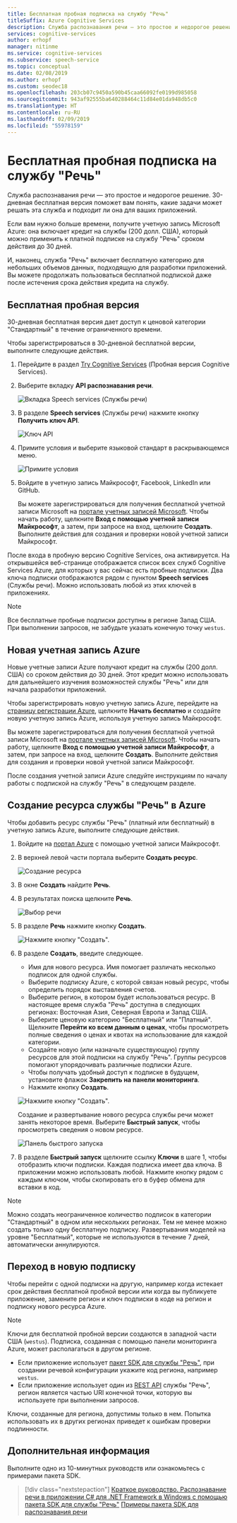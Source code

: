 ```yaml
---
title: Бесплатная пробная подписка на службу "Речь"
titleSuffix: Azure Cognitive Services
description: Служба распознавания речи — это простое и недорогое решение. 30-дневная бесплатная версия поможет вам понять, какие задачи может решать эта служба и подходит ли она для ваших приложений.
services: cognitive-services
author: erhopf
manager: nitinme
ms.service: cognitive-services
ms.subservice: speech-service
ms.topic: conceptual
ms.date: 02/08/2019
ms.author: erhopf
ms.custom: seodec18
ms.openlocfilehash: 203cb07c9450a590b45caa66092fe0199d985058
ms.sourcegitcommit: 943af92555ba640288464c11d84e01da948db5c0
ms.translationtype: HT
ms.contentlocale: ru-RU
ms.lasthandoff: 02/09/2019
ms.locfileid: "55978159"
---
```

# <a name="try-the-speech-service-for-free"></a>Бесплатная пробная подписка на службу "Речь"

Служба распознавания речи — это простое и недорогое решение. 30-дневная бесплатная версия поможет вам понять, какие задачи может решать эта служба и подходит ли она для ваших приложений.

Если вам нужно больше времени, получите учетную запись Microsoft Azure: она включает кредит на службы (200 долл. США), который можно применить к платной подписке на службу "Речь" сроком действия до 30 дней.

И, наконец, служба "Речь" включает бесплатную категорию для небольших объемов данных, подходящую для разработки приложений. Вы можете продолжать пользоваться бесплатной подпиской даже после истечения срока действия кредита на службу.

## <a name="free-trial"></a>Бесплатная пробная версия

30-дневная бесплатная версия дает доступ к ценовой категории "Стандартный" в течение ограниченного времени.

Чтобы зарегистрироваться в 30-дневной бесплатной версии, выполните следующие действия.

1. Перейдите в раздел [Try Cognitive Services](https://azure.microsoft.com/try/cognitive-services/) (Пробная версия Cognitive Services).

1. Выберите вкладку **API распознавания речи**.

   ![Вкладка Speech services (Службы речи)](media/index/try-speech-api-free-trial1.png)

1. В разделе **Speech services** (Службы речи) нажмите кнопку **Получить ключ API**.

   ![Ключ API](media/index/try-speech-api-free-trial2.png)

1. Примите условия и выберите языковой стандарт в раскрывающемся меню.

   ![Примите условия](media/index/try-speech-api-free-trial3.png)

1. Войдите в учетную запись Майкрософт, Facebook, LinkedIn или GitHub.

    Вы можете зарегистрироваться для получения бесплатной учетной записи Microsoft на [портале учетных записей Microsoft](https://account.microsoft.com/account). Чтобы начать работу, щелкните **Вход с помощью учетной записи Майкрософт**, а затем, при запросе на вход, щелкните **Создать**. Выполните действия для создания и проверки новой учетной записи Майкрософт.

После входа в пробную версию Cognitive Services, она активируется. На открывшейся веб-странице отображается список всех служб Cognitive Services Azure, для которых у вас сейчас есть пробные подписки. Два ключа подписки отображаются рядом с пунктом **Speech services** (Службы речи). Можно использовать любой из этих ключей в приложениях.

> [!NOTE]
> Все бесплатные пробные подписки доступны в регионе Запад США. При выполнении запросов, не забудьте указать конечную точку `westus`.

## <a name="new-azure-account"></a>Новая учетная запись Azure

Новые учетные записи Azure получают кредит на службы (200 долл. США) со сроком действия до 30 дней. Этот кредит можно использовать для дальнейшего изучения возможностей службы "Речь" или для начала разработки приложений.

Чтобы зарегистрировать новую учетную запись Azure, перейдите на [страницу регистрации Azure](https://azure.microsoft.com/free/ai/), щелкните **Начать бесплатно** и создайте новую учетную запись Azure, используя учетную запись Майкрософт.

Вы можете зарегистрироваться для получения бесплатной учетной записи Microsoft на [портале учетных записей Microsoft](https://account.microsoft.com/account). Чтобы начать работу, щелкните **Вход с помощью учетной записи Майкрософт**, а затем, при запросе на вход, щелкните **Создать**. Выполните действия для создания и проверки новой учетной записи Майкрософт.

После создания учетной записи Azure следуйте инструкциям по началу работы с подпиской на службу "Речь" в следующем разделе.

## <a name="create-a-speech-resource-in-azure"></a>Создание ресурса службы "Речь" в Azure

Чтобы добавить ресурс службы "Речь" (платный или бесплатный) в учетную запись Azure, выполните следующие действия.

1. Войдите на [портал Azure](https://portal.azure.com/) с помощью учетной записи Майкрософт.

1. В верхней левой части портала выберите **Создать ресурс**.

    ![Создание ресурса](media/index/try-speech-api-create-speech1.png)

1. В окне **Создать** найдите **Речь**.

1. В результатах поиска щелкните **Речь**.

    ![Выбор речи](media/index/try-speech-api-create-speech2.png)

1. В разделе **Речь** нажмите кнопку **Создать**.

    ![Нажмите кнопку "Создать".](media/index/try-speech-api-create-speech3.png)

1. В разделе **Создать**, введите следующее.

    * Имя для нового ресурса. Имя помогает различать несколько подписок для одной службы.
    * Выберите подписку Azure, с которой связан новый ресурс, чтобы определить порядок выставления счетов.
    * Выберите регион, в котором будет использоваться ресурс. В настоящее время служба "Речь" доступна в следующих регионах: Восточная Азия, Северная Европа и Запад США.
    * Выберите ценовую категорию "Бесплатный" или "Платный". Щелкните **Перейти ко всем данным о ценах**, чтобы просмотреть полные сведения о ценах и квотах на использование для каждой категории.
    * Создайте новую (или назначьте существующую) группу ресурсов для этой подписки на службу "Речь". Группы ресурсов помогают упорядочивать различные подписки Azure.
    * Чтобы получать удобный доступ к подписке в будущем, установите флажок **Закрепить на панели мониторинга**.
    * Нажмите кнопку **Создать**.

    ![Нажмите кнопку "Создать".](media/index/try-speech-api-create-speech4.png)

    Создание и развертывание нового ресурса службы речи может занять некоторое время. Выберите **Быстрый запуск**, чтобы просмотреть сведения о новом ресурсе.

    ![Панель быстрого запуска](media/index/try-speech-api-create-speech5.png)

1. В разделе **Быстрый запуск** щелкните ссылку **Ключи** в шаге 1, чтобы отобразить ключи подписки. Каждая подписка имеет два ключа. В приложении можно использовать любой. Нажмите кнопку рядом с каждым ключом, чтобы скопировать его в буфер обмена для вставки в код.

> [!NOTE]
> Можно создать неограниченное количество подписок в категории "Стандартный" в одном или нескольких регионах. Тем не менее можно создать только одну бесплатную подписку. Развертывания моделей на уровне "Бесплатный", которые не используются в течение 7 дней, автоматически аннулируются.

## <a name="switch-to-a-new-subscription"></a>Переход в новую подписку

Чтобы перейти с одной подписки на другую, например когда истекает срок действия бесплатной пробной версии или когда вы публикуете приложение, замените регион и ключ подписки в коде на регион и подписку нового ресурса Azure.

> [!NOTE]
> Ключи для бесплатной пробной версии создаются в западной части США (`westus`). Подписка, созданная с помощью панели мониторинга Azure, может располагаться в другом регионе.

* Если приложение использует [пакет SDK для службы "Речь"](speech-sdk.md), при создании речевой конфигурации укажите код региона, например `westus`.
* Если приложение использует один из [REST API](rest-apis.md) службы "Речь", регион является частью URI конечной точки, которую вы используете при выполнении запросов.

Ключи, созданные для региона, допустимы только в нем. Попытка использовать их в других регионах приведет к ошибкам проверки подлинности.

## <a name="next-steps"></a>Дополнительная информация

Выполните одно из 10-минутных руководств или ознакомьтесь с примерами пакета SDK.

> [!div class="nextstepaction"]
> [Краткое руководство. Распознавание речи в приложении C# для .NET Framework в Windows с помощью пакета SDK для службы "Речь"](quickstart-csharp-dotnet-windows.md)
> [Примеры пакета SDK для распознавания речи](speech-sdk.md#get-the-samples)
